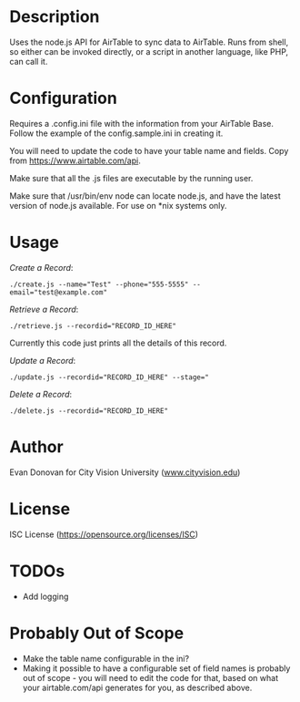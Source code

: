 Description
===========

Uses the node.js API for AirTable to sync data to AirTable.
Runs from shell, so either can be invoked directly, or a script
in another language, like PHP, can call it.

Configuration
=============

Requires a .config.ini file with the information from your AirTable Base.
Follow the example of the config.sample.ini in creating it.

You will need to update the code to have your table name and fields.
Copy from https://www.airtable.com/api.

Make sure that all the .js files are executable by the running user.

Make sure that /usr/bin/env node can locate node.js, and have the latest version of node.js available.
For use on *nix systems only.

Usage
=====

*Create a Record*:

`./create.js --name="Test" --phone="555-5555" --email="test@example.com"`

*Retrieve a Record*:

`./retrieve.js --recordid="RECORD_ID_HERE"`

Currently this code just prints all the details of this record.

*Update a Record*:

`./update.js --recordid="RECORD_ID_HERE" --stage="`

*Delete a Record*:

`./delete.js --recordid="RECORD_ID_HERE"`


Author
======
Evan Donovan for City Vision University (www.cityvision.edu)

License
========
ISC License (https://opensource.org/licenses/ISC)

TODOs
=====

* Add logging

Probably Out of Scope
=====================

* Make the table name configurable in the ini?
* Making it possible to have a configurable set of field names is probably
  out of scope - you will need to edit the code for that,
  based on what your airtable.com/api generates for you, as described above.
